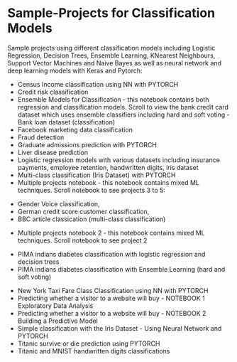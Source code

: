 # Sample-Projects for Classification Models
Sample projects using different classification models including Logistic Regression, Decision Trees, Ensemble Learning, KNearest Neighbours, Support Vector Machines and Naive Bayes as well as neural network and deep learning models with Keras and Pytorch:

*  Census Income classification using NN with PYTORCH
*  Credit risk classification
* Ensemble Models for Classification - this notebook contains both regression and classification models. Scroll to view the bank credit card dataset which uses ensemble classifiers including hard and soft voting - Bank loan dataset (classification)
* Facebook marketing data classification
* Fraud detection
* Graduate admissions prediction with PYTORCH
* Liver disease prediction
* Logistic regression models with various datasets including insurance payments, employee retention, handwritten digits, iris dataset
* Multi-class classification (Iris Dataset) with PYTORCH
* Multiple projects notebook - this notebook contains mixed ML techniques. Scroll notebook to see projects 3 to 5:
- Gender Voice classification, 
- German credit score customer classification, 
- BBC article classication (multi-class classification)
*  Multiple projects notebook 2 - this notebook contains mixed ML techniques. Scroll notebook to see project 2
- PIMA indians diabetes classification with logistic regression and decision trees
- PIMA indians diabetes classification with Ensemble Learning (hard and soft voting)
*  New York Taxi Fare Class Classification using NN with PYTORCH
* Predicting whether a visitor to a website will buy - NOTEBOOK 1 Exploratory Data Analysis
* Predicting whether a visitor to a website will buy - NOTEBOOK 2 Building a Predictive Model
*  Simple classification with the Iris Dataset - Using Neural Network and PYTORCH
*  Titanic survive or die prediction using PYTORCH
* Titanic and MNIST handwritten digits classifications
